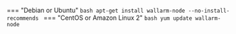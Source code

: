 === "Debian or Ubuntu"
    ```bash
    apt-get install wallarm-node --no-install-recommends
    ```
=== "CentOS or Amazon Linux 2"
    ```bash
    yum update wallarm-node
    ```
